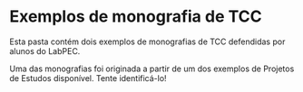 # Exemplos de monografia de TCC

Esta pasta contém dois exemplos de monografias de TCC defendidas por alunos do LabPEC.

Uma das monografias foi originada a partir de um dos exemplos de Projetos de Estudos disponível. Tente identificá-lo!
